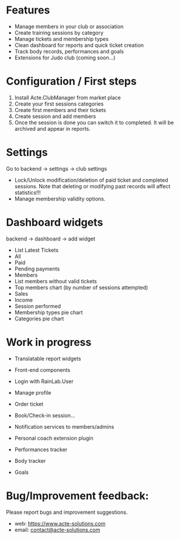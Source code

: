 # Features

* Manage members in your club or association
* Create training sessions by category
* Manage tickets and membership types
* Clean dashboard for reports and quick ticket creation
* Track body records, performances and goals
* Extensions for Judo club (coming soon...)


# Configuration / First steps

1. Install Acte.ClubManager from market place
2. Create your first sessions categories
3. Create first members and their tickets
4. Create session and add members
5. Once the session is done you can switch it to completed. It will be archived and appear in reports.


# Settings

Go to backend -> settings -> club settings

* Lock/Unlock modification/deletion of paid ticket and completed sessions.
Note that deleting or modifying past records will affect statistics!!!
* Manage membership validity options.

# Dashboard widgets

backend -> dashboard -> add widget

* List Latest Tickets
 * All
 * Paid
 * Pending payments
* Members
 * List members without valid tickets
 * Top members chart (by number of sessions attempted)
* Sales
 * Income
 * Session performed
* Membership types pie chart
* Categories pie chart

# Work in progress

* Translatable report widgets

* Front-end components
 * Login with RainLab.User
 * Manage profile
 * Order ticket
 * Book/Check-in session...

* Notification services to members/admins

* Personal coach extension plugin
 * Performances tracker
 * Body tracker
 * Goals


# Bug/Improvement feedback:

Please report bugs and improvement suggestions.

* web: https://www.acte-solutions.com
* email: contact@acte-solutions.com

